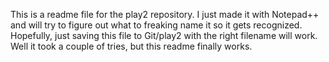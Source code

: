 This is a readme file for the play2 repository. I just made it with Notepad++ and will try to figure out what to freaking name it so it gets recognized. Hopefully, just saving this file to Git/play2 with the right filename will work.
Well it took a couple of tries, but this readme finally works.
